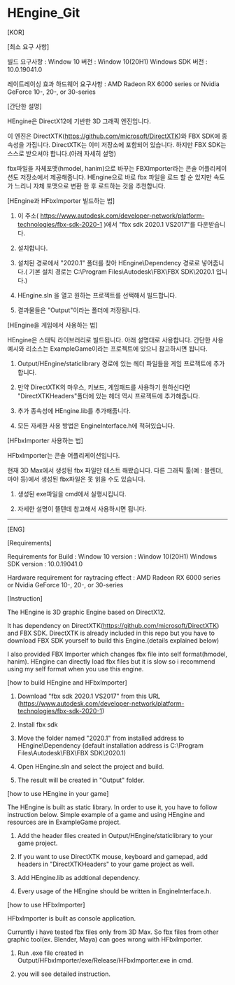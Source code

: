 # HEngine_Git
 
[KOR]

[최소 요구 사항]

빌드 요구사항 : 
Window 10 버전 : Window 10(20H1)
Windows SDK 버전 : 10.0.19041.0

레이트레이싱 효과 하드웨어 요구사항 : AMD Radeon RX 6000 series or Nvidia GeForce 10-, 20-, or 30-series

[간단한 설명]

HEngine은 DirectX12에 기반한 3D 그래픽 엔진입니다.

이 엔진은 DirectXTK(https://github.com/microsoft/DirectXTK)와 FBX SDK에 종속성을 가집니다.
DirectXTK는 이미 저장소에 포함되어 있습니다. 하지만 FBX SDK는 스스로 받으셔야 합니다.(아래 자세히 설명)

fbx파일을 자체포맷(hmodel, hanim)으로 바꾸는 FBXImporter라는 콘솔 어플리케이션도 저장소에서 제공해줍니다.
HEngine으로 바로 fbx 파일을 로드 할 순 있지만 속도가 느리니 자체 포맷으로 변환 한 후 로드하는 것을 추천합니다.

[HEngine과 HFbxImporter 빌드하는 법]

1. 이 주소( https://www.autodesk.com/developer-network/platform-technologies/fbx-sdk-2020-1 )에서 "fbx sdk 2020.1 VS2017"를 다운받습니다.

2. 설치합니다.

3. 설치된 경로에서 "2020.1" 폴더를 찾아  HEngine\Dependency 경로로 넣어줍니다.( 기본 설치 경로는 C:\Program Files\Autodesk\FBX\FBX SDK\2020.1 입니다.)

4. HEngine.sln 을 열고 원하는 프로젝트를 선택해서 빌드합니다.

5. 결과물들은 "Output"이라는 폴더에 저장됩니다.

[HEngine을 게임에서 사용하는 법]

HEngine은 스태틱 라이브러리로 빌드됩니다. 아래 설명대로 사용합니다.
간단한 사용예시와 리소스는 ExampleGame이라는 프로젝트에 있으니 참고하시면 됩니다.

1.  Output/HEngine/staticlibrary 경로에 있는 헤더 파일들을 게임 프로젝트에 추가합니다.

2. 만약 DirectXTK의 마우스, 키보드, 게임패드를 사용하기 원하신다면 "DirectXTKHeaders"폴더에 있는 헤더 역시 프로젝트에 추가해줍니다.

3. 추가 종속성에 HEngine.lib를 추가해줍니다.

4. 모든 자세한 사용 방법은 EngineInterface.h에 적혀있습니다.

[HFbxImporter 사용하는 법]

HFbxImporter는 콘솔 어플리케이션입니다.

현재 3D Max에서 생성된 fbx 파일만 테스트 해봤습니다. 다른 그래픽 툴(예 : 블렌더, 마야 등)에서 생성된 fbx파일은 못 읽을 수도 있습니다.

1. 생성된 exe파일을 cmd에서 실행시킵니다.

2. 자세한 설명이 뜰텐데 참고해서 사용하시면 됩니다.

-------------------------------------------------------------------------------------------------------------------------------------------------

[ENG]

[Requirements]

Requirements for Build  : 
Window 10 version : Window 10(20H1)
Windows SDK version : 10.0.19041.0

Hardware requirement for raytracing effect  : AMD Radeon RX 6000 series or Nvidia GeForce 10-, 20-, or 30-series

[Instruction]

 The HEngine is 3D graphic Engine based on DirectX12.

 It has dependency on DirectXTK(https://github.com/microsoft/DirectXTK) and FBX SDK.
 DirectXTK is already included in this repo but you have to download FBX SDK yourself to build this Engine.(details explained below)
 
 I also provided FBX Importer which changes fbx file into self format(hmodel, hanim). HEngine can directly load fbx files but it is slow
 so i recommend using my self format when you use this engine.
 
[how to build HEngine and HFbxImporter]

1. Download "fbx sdk 2020.1 VS2017" from this URL 
(https://www.autodesk.com/developer-network/platform-technologies/fbx-sdk-2020-1)

2. Install fbx sdk

3. Move the folder named "2020.1" from installed address to HEngine\Dependency
(default installation address is C:\Program Files\Autodesk\FBX\FBX SDK\2020.1)

4. Open HEngine.sln and select the project and build.

5. The result will be created in "Output" folder.

[how to use HEngine in your game]

The HEngine is built as static library. In order to use it, you have to follow instruction below. 
Simple example of a game and using HEngine and resources are in ExampleGame project.

1. Add the header files created in Output/HEngine/staticlibrary to your game project.

2. If you want to use DirectXTK mouse, keyboard and gamepad, add headers in "DirectXTKHeaders" to your game project as well.

2. Add HEngine.lib as addtional dependency.

3. Every usage of the HEngine should be written in EngineInterface.h.

[how to use HFbxImporter]

HFbxImporter is built as console application. 

Curruntly i have tested fbx files only from 3D Max. 
So fbx files from other graphic tool(ex. Blender, Maya) can goes wrong with HFbxImporter.

1. Run .exe file created in Output/HFbxImporter/exe/Release/HFbxImporter.exe in cmd.

2. you will see detailed instruction.






